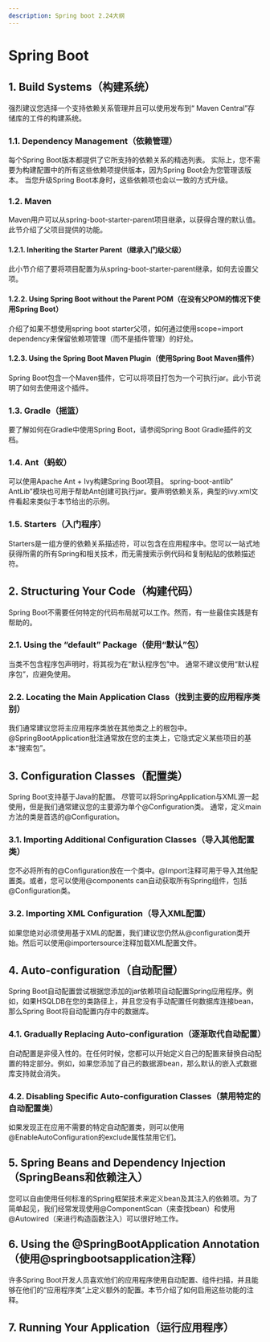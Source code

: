```yaml
---
description: Spring boot 2.24大纲
---
```


# Spring Boot

## 1. Build Systems（构建系统）

强烈建议您选择一个支持依赖关系管理并且可以使用发布到“ Maven Central”存储库的工件的构建系统。

### 1.1. Dependency Management（依赖管理）

每个Spring Boot版本都提供了它所支持的依赖关系的精选列表。 实际上，您不需要为构建配置中的所有这些依赖项提供版本，因为Spring Boot会为您管理该版本。 当您升级Spring Boot本身时，这些依赖项也会以一致的方式升级。

### 1.2. Maven

Maven用户可以从spring-boot-starter-parent项目继承，以获得合理的默认值。此节介绍了父项目提供的功能。

#### **1.2.1. Inheriting the Starter Parent（**继承入门级父级**）**

此小节介绍了要将项目配置为从spring-boot-starter-parent继承，如何去设置父项。

#### **1.2.2. Using Spring Boot without the Parent POM（**在没有父POM的情况下使用Spring Boot**）**

介绍了如果不想使用spring boot starter父项，如何通过使用scope=import dependency来保留依赖项管理（而不是插件管理）的好处。

#### **1.2.3. Using the Spring Boot Maven Plugin（**使用Spring Boot Maven插件**）**

Spring Boot包含一个Maven插件，它可以将项目打包为一个可执行jar。此小节说明了如何去使用这个插件。

### 1.3. Gradle（摇篮）

要了解如何在Gradle中使用Spring Boot，请参阅Spring Boot Gradle插件的文档。

### 1.4. Ant（蚂蚁）

可以使用Apache Ant + Ivy构建Spring Boot项目。 spring-boot-antlib“ AntLib”模块也可用于帮助Ant创建可执行jar。要声明依赖关系，典型的ivy.xml文件看起来类似于本节给出的示例。

### 1.5. Starters（入门程序）

Starters是一组方便的依赖关系描述符，可以包含在应用程序中。您可以一站式地获得所需的所有Spring和相关技术，而无需搜索示例代码和复制粘贴的依赖描述符。

## 2. Structuring Your Code（构建代码）

Spring Boot不需要任何特定的代码布局就可以工作。然而，有一些最佳实践是有帮助的。

### 2.1. Using the “default” Package（使用“默认”包）

当类不包含程序包声明时，将其视为在“默认程序包”中。 通常不建议使用“默认程序包”，应避免使用。

### 2.2. Locating the Main Application Class（找到主要的应用程序类别）

我们通常建议您将主应用程序类放在其他类之上的根包中。 @SpringBootApplication批注通常放在您的主类上，它隐式定义某些项目的基本“搜索包”。

##  3. Configuration Classes（配置类）

Spring Boot支持基于Java的配置。 尽管可以将SpringApplication与XML源一起使用，但是我们通常建议您的主要源为单个@Configuration类。 通常，定义main方法的类是首选的@Configuration。

### 3.1. Importing Additional Configuration Classes（导入其他配置类）

您不必将所有的@Configuration放在一个类中。@Import注释可用于导入其他配置类。或者，您可以使用@components can自动获取所有Spring组件，包括@Configuration类。

### 3.2. Importing XML Configuration（导入XML配置）

如果您绝对必须使用基于XML的配置，我们建议您仍然从@configuration类开始。然后可以使用@importersource注释加载XML配置文件。

## 4. Auto-configuration（自动配置）

Spring Boot自动配置尝试根据您添加的jar依赖项自动配置Spring应用程序。例如，如果HSQLDB在您的类路径上，并且您没有手动配置任何数据库连接bean，那么Spring Boot将自动配置内存中的数据库。

### 4.1. Gradually Replacing Auto-configuration（逐渐取代自动配置）

自动配置是非侵入性的。在任何时候，您都可以开始定义自己的配置来替换自动配置的特定部分。例如，如果您添加了自己的数据源bean，那么默认的嵌入式数据库支持就会消失。

### 4.2. Disabling Specific Auto-configuration Classes（禁用特定的自动配置类）

如果发现正在应用不需要的特定自动配置类，则可以使用@EnableAutoConfiguration的exclude属性禁用它们。

## 5. Spring Beans and Dependency Injection（SpringBeans和依赖注入）

您可以自由使用任何标准的Spring框架技术来定义bean及其注入的依赖项。为了简单起见，我们经常发现使用@ComponentScan（来查找bean）和使用@Autowired（来进行构造函数注入）可以很好地工作。

## 6. Using the @SpringBootApplication Annotation（使用@springbootsapplication注释）

许多Spring Boot开发人员喜欢他们的应用程序使用自动配置、组件扫描，并且能够在他们的“应用程序类”上定义额外的配置。本节介绍了如何启用这些功能的注释。

## 7. Running Your Application（运行应用程序）





